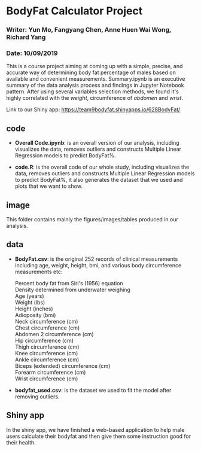 # BodyFat Calculator Project

### Writer: Yun Mo, Fangyang Chen, Anne Huen Wai Wong, Richard Yang

### Date: 10/09/2019

This is a course project aiming at coming up with a simple, precise, and accurate way of determining body fat percentage of males based on available and convenient measurements. Summary.ipynb is an executive summary of the data analysis process and findings in Jupyter Notebook pattern. After using several variables selection methods, we found it's highly correlated with the *weight*, circumference of *abdomen* and *wrist*.

Link to our Shiny app: https://team9bodyfat.shinyapps.io/628BodyFat/

## code
 
- **Overall Code.ipynb**: is an overall version of our analysis, including visualizes the data, removes outliers and constructs Multiple Linear Regression models to predict BodyFat%.

- **code.R**: is the overall code of our whole study, including visualizes the data, removes outliers and constructs Multiple Linear Regression models to predict BodyFat%, it also generates the dataset that we used and plots that we want to show. 


## image

This folder contains mainly the figures/images/tables produced in our analysis.

## data

- **BodyFat.csv**: is the original 252 records of clinical measurements including age, weight, height, bmi, and various body circumference measurements etc:

  Percent body fat from Siri's (1956) equation  
  Density determined from underwater weighing  
  Age (years)  
  Weight (lbs)  
  Height (inches)  
  Adioposity (bmi)  
  Neck circumference (cm)  
  Chest circumference (cm)  
  Abdomen 2 circumference (cm)  
  Hip circumference (cm)  
  Thigh circumference (cm)  
  Knee circumference (cm)  
  Ankle circumference (cm)  
  Biceps (extended) circumference (cm)  
  Forearm circumference (cm)  
  Wrist circumference (cm)  

- **bodyfat_used.csv**: is the dataset we used to fit the model after removing outliers.

## Shiny app

In the shiny app, we have finished a web-based application to help male users calculate their bodyfat and then give them some instruction good for their health.

